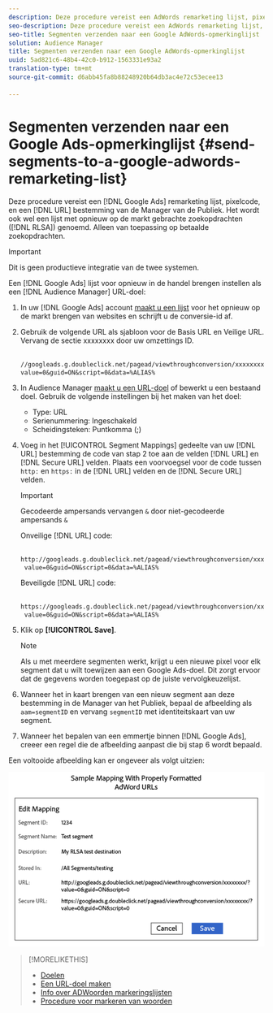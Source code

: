 ```yaml
---
description: Deze procedure vereist een AdWords remarketing lijst, pixelcode, en een bestemming van de Manager van de Audience URL. Het is ook gekend als remarketing lijst voor de integratie van onderzoeksadvertenties (RLSA). Alleen van toepassing op betaalde zoekopdrachten.
seo-description: Deze procedure vereist een AdWords remarketing lijst, pixelcode, en een bestemming van de Manager van de Audience URL. Het is ook gekend als remarketing lijst voor de integratie van onderzoeksadvertenties (RLSA). Alleen van toepassing op betaalde zoekopdrachten.
seo-title: Segmenten verzenden naar een Google AdWords-opmerkinglijst
solution: Audience Manager
title: Segmenten verzenden naar een Google AdWords-opmerkinglijst
uuid: 5ad821c6-48b4-42c0-b912-1563331e93a2
translation-type: tm+mt
source-git-commit: d6abb45fa8b88248920b64db3ac4e72c53ecee13

---
```



# Segmenten verzenden naar een Google Ads-opmerkinglijst {#send-segments-to-a-google-adwords-remarketing-list}

Deze procedure vereist een [!DNL Google Ads] remarketing lijst, pixelcode, en een [!DNL URL] bestemming van de Manager van de Publiek. Het wordt ook wel een lijst met opnieuw op de markt gebrachte zoekopdrachten ([!DNL RLSA]) genoemd. Alleen van toepassing op betaalde zoekopdrachten.

>[!IMPORTANT]
>Dit is geen productieve integratie van de twee systemen.

Een [!DNL Google Ads] lijst voor opnieuw in de handel brengen instellen als een [!DNL Audience Manager] URL-doel:

1. In uw [!DNL Google Ads] account [maakt u een lijst](https://support.google.com/adwords/answer/2454064?hl=en) voor het opnieuw op de markt brengen van websites en schrijft u de conversie-id af.
1. Gebruik de volgende URL als sjabloon voor de Basis URL en Veilige URL. Vervang de sectie xxxxxxxx door uw omzettings ID.

   ```
    //googleads.g.doubleclick.net/pagead/viewthroughconversion/xxxxxxxx/?value=0&guid=ON&script=0&data=%ALIAS%
   ```

1. In Audience Manager [maakt u een URL-doel](../../features/destinations/create-url-destination.md) of bewerkt u een bestaand doel. Gebruik de volgende instellingen bij het maken van het doel:
   * Type: URL
   * Serienummering: Ingeschakeld
   * Scheidingsteken: Puntkomma (;)

1. Voeg in het [!UICONTROL Segment Mappings] gedeelte van uw [!DNL URL] bestemming de code van stap 2 toe aan de velden [!DNL URL] en [!DNL Secure URL] velden. Plaats een voorvoegsel voor de code tussen `http:` en `https:` in de [!DNL URL] velden en de [!DNL Secure URL] velden.

   >[!IMPORTANT]
   >
   >Gecodeerde ampersands vervangen `&` door niet-gecodeerde ampersands `&`

   Onveilige [!DNL URL] code:

   ```
    http://googleads.g.doubleclick.net/pagead/viewthroughconversion/xxxxxxxx/?
    value=0&guid=ON&script=0&data=%ALIAS%
   ```

   Beveiligde [!DNL URL] code:

   ```
    https://googleads.g.doubleclick.net/pagead/viewthroughconversion/xxxxxxxx/?
    value=0&guid=ON&script=0&data=%ALIAS%
   ```

1. Klik op **[!UICONTROL Save]**.

   >[!NOTE]
   >
   >Als u met meerdere segmenten werkt, krijgt u een nieuwe pixel voor elk segment dat u wilt toewijzen aan een Google Ads-doel. Dit zorgt ervoor dat de gegevens worden toegepast op de juiste vervolgkeuzelijst.

1. Wanneer het in kaart brengen van een nieuw segment aan deze bestemming in de Manager van het Publiek, bepaal de afbeelding als `aam=segmentID` en vervang `segmentID` met identiteitskaart van uw segment.
1. Wanneer het bepalen van een emmertje binnen [!DNL Google Ads], creeer een regel die de afbeelding aanpast die bij stap 6 wordt bepaald.

Een voltooide afbeelding kan er ongeveer als volgt uitzien:

![](../assets/rlsa_mapping.png)

>[!MORELIKETHIS]
>
>* [Doelen](../../features/destinations/destinations.md)
>* [Een URL-doel maken](../../features/destinations/create-url-destination.md)
>* [Info over ADWoorden markeringslijsten](https://support.google.com/adwords/answer/2472738)
>* [Procedure voor markeren van woorden](https://support.google.com/adwords/answer/2454000)

